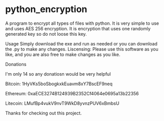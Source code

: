 # python_encryption
A program to encrypt all types of files with python. It is very simple to use and uses AES 256 encryption. It is encryption that uses one randomly generated key so do not loose this key.




Usage
Simply download the exe and run as needed or you can download the .py to make any changes.
Liscensing:
Please use this software as you like, and you are also free to make changes as you like.

Donations


I'm only 14 so any donatiosn would be very helpful


Bitcoin: 1HyVKs5boSbogkxkEuavm8xY7BscEF9neq


Ethereum: 0xaECE3274B124939B2352Cf4064e0695a13b22356


Litecoin: LMufBp4vukV9nvT9WkD8yvnzPUV6xBmbsU



Thanks for checking out this project.
